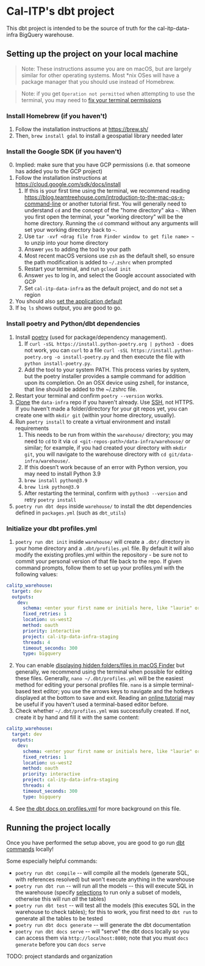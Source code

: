 # Cal-ITP's dbt project

This dbt project is intended to be the source of truth for the cal-itp-data-infra BigQuery warehouse.

##  Setting up the project on your local machine

> Note: These instructions assume you are on macOS, but are largely similar for
> other operating systems. Most *nix OSes will have a package manager that you
> should use instead of Homebrew.

> Note: if you get `Operation not permitted` when attempting to use the terminal,
> you may need to [fix your terminal permissions](https://osxdaily.com/2018/10/09/fix-operation-not-permitted-terminal-error-macos/)

### Install Homebrew (if you haven't)
1. Follow the installation instructions at https://brew.sh/
2. Then, `brew install gdal` to install a geospatial library needed later

### Install the Google SDK (if you haven't)
0. Implied: make sure that you have GCP permissions (i.e. that someone has added you to the GCP project)
1. Follow the installation instructions at https://cloud.google.com/sdk/docs/install
   1. If this is your first time using the terminal, we recommend reading https://blog.teamtreehouse.com/introduction-to-the-mac-os-x-command-line
      or another tutorial first. You will generally need to understand `cd` and
      the concept of the "home directory" aka `~`. When you first open the
      terminal, your "working directory" will be the home directory. Running the
      `cd` command without any arguments will set your working directory back to
      `~`.
   2. Use `tar -xvf <drag file from Finder window to get file name> ~` to unzip into your home directory
   3. Answer `yes` to adding the tool to your path
   4. Most recent macOS versions use `zsh` as the default shell, so ensure the path modification is added to `~/.zshrc` when prompted
   5. Restart your terminal, and run `gcloud init`
   6. Answer `yes` to log in, and select the Google account associated with GCP
   7. Set `cal-itp-data-infra` as the default project, and do not set a region
3. You should also [set the application default](https://cloud.google.com/sdk/gcloud/reference/auth/application-default)
4. If `bq ls` shows output, you are good to go.


### Install poetry and Python/dbt dependencies
1. Install [poetry](https://python-poetry.org/docs/#osx--linux--bashonwindows-install-instructions) (used for package/dependency management).
   1. If `curl -sSL https://install.python-poetry.org | python3 -`
      does not work, you can `curl` to a file `curl -sSL https://install.python-poetry.org -o install-poetry.py`
      and then execute the file with `python install-poetry.py`.
   2. Add the tool to your system PATH. This process varies by system, but the poetry installer provides a sample command for
      addition upon its completion. On an OSX device using zshell, for instance, that line should be added to the ~/.zshrc file.
2. Restart your terminal and confirm `poetry --version` works.
3. [Clone](https://docs.github.com/en/repositories/creating-and-managing-repositories/cloning-a-repository)
   the `data-infra` repo if you haven't already. Use [SSH](https://docs.github.com/en/authentication/connecting-to-github-with-ssh/adding-a-new-ssh-key-to-your-github-account), not HTTPS. If you haven't made a folder/directory for your git repos yet, you can create one with `mkdir git` (within your home directory, usually).
4. Run `poetry install` to create a virtual environment and install requirements
   1. This needs to be run from within the `warehouse/` directory; you may need
      to `cd` to it via `cd <git-repos-path>/data-infra/warehouse/` or similar;
      for example, if you had created your directory with `mkdir git`, you will
      navigate to the warehouse directory with `cd git/data-infra/warehouse/`.
   2. If this doesn’t work because of an error with Python version, you may need to install Python 3.9
   3. `brew install python@3.9`
   4. `brew link python@3.9`
   5. After restarting the terminal, confirm with `python3 --version` and retry `poetry install`
5. `poetry run dbt deps` inside `warehouse/` to install the dbt dependencies defined in `packages.yml` (such as `dbt_utils`)

### Initialize your dbt profiles.yml
1. `poetry run dbt init` inside `warehouse/` will create a `.dbt/` directory in your home directory and a `.dbt/profiles.yml` file. By
   default it will also modify the existing profiles.yml within the repository - be sure not to commit your personal version of that
   file back to the repo. If given command prompts, follow them to set up your profiles.yml with the following values:
```yaml
calitp_warehouse:
  target: dev
  outputs:
    dev:
      schema: <enter your first name or initials here, like "laurie" or "lam">
      fixed_retries: 1
      location: us-west2
      method: oauth
      priority: interactive
      project: cal-itp-data-infra-staging
      threads: 4
      timeout_seconds: 300
      type: bigquery
```
2. You can enable [displaying hidden folders/files in macOS Finder](https://www.macworld.com/article/671158/how-to-show-hidden-files-on-a-mac.html)
   but generally, we recommend using the terminal when possible for editing
   these files. Generally, `nano ~/.dbt/profiles.yml` will be the easiest method
   for editing your personal profiles file. `nano` is a simple terminal-based
   text editor; you use the arrows keys to navigate and the hotkeys displayed
   at the bottom to save and exit. Reading an [online tutorial](https://www.howtogeek.com/howto/42980/the-beginners-guide-to-nano-the-linux-command-line-text-editor/)
   may be useful if you haven't used a terminal-based editor before.
3. Check whether `~/.dbt/profiles.yml` was successfully created. If not, create it by hand and fill it with the same content:
```yaml
calitp_warehouse:
  target: dev
  outputs:
    dev:
      schema: <enter your first name or initials here, like "laurie" or "lam">
      fixed_retries: 1
      location: us-west2
      method: oauth
      priority: interactive
      project: cal-itp-data-infra-staging
      threads: 4
      timeout_seconds: 300
      type: bigquery
```
4. See [the dbt docs on profiles.yml](https://docs.getdbt.com/dbt-cli/configure-your-profile) for more background on this file.

## Running the project locally

Once you have performed the setup above, you are good to go run
[dbt commands](https://docs.getdbt.com/reference/dbt-commands) locally!

Some especially helpful commands:
* `poetry run dbt compile` -- will compile all the models (generate SQL, with references resolved) but won't execute anything in the warehouse
* `poetry run dbt run` -- will run all the models -- this will execute SQL in the warehouse (specify [selections](https://docs.getdbt.com/reference/node-selection/syntax) to run only a subset of models, otherwise this will run *all* the tables)
* `poetry run dbt test` -- will test all the models (this executes SQL in the warehouse to check tables); for this to work, you first need to `dbt run` to generate all the tables to be tested
* `poetry run dbt docs generate` -- will generate the dbt documentation
* `poetry run dbt docs serve` -- will "serve" the dbt docs locally so you can access them via `http://localhost:8080`; note that you must `docs generate` before you can `docs serve`

TODO: project standards and organization

